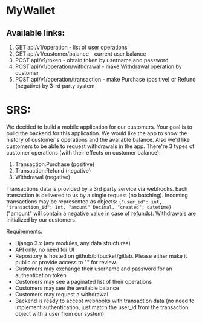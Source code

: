 # MyWallet

## Available links:
1. GET api/v1/operation - list of user operations
2. GET api/v1/customer/balance - current user balance
3. POST api/v1/token - obtain token by username and password
4. POST api/v1/operation/withdrawal - make Withdrawal operation by customer 
5. POST api/v1/operation/transaction - make Purchase (positive) or Refund (negative) by 3-rd party system

# SRS:
We decided to build a mobile application for our customers. Your goal is to build the backend for this application. 
We would like the app to show the history of customer's operations and the available balance. 
Also we'd like customers to be able to request withdrawals in the app.
There're 3 types of customer operations (with their effects on customer balance):
1. Transaction:Purchase (positive)
2. Transaction:Refund (negative)
3. Withdrawal (negative)

Transactions data is provided by a 3rd party service via webhooks. Each transaction is delivered to us 
by a single request (no batching). Incoming transactions may be represented as objects:
`{"user_id": int, "transaction_id": int, "amount" Decimal, "created": datetime}` 
("amount" will contain a negative value in case of refunds).
Withdrawals are initialized by our customers.

Requirements:
* Django 3.x (any modules, any data structures)
* API only, no need for UI
* Repository is hosted on github/bitbucket/gitlab. Please either make it public or provide access to "<user>" for review.
* Customers may exchange their username and password for an authentication token
* Customers may see a paginated list of their operations
* Customers may see the available balance
* Customers may request a withdrawal
* Backend is ready to accept webhooks with transaction data (no need to implement authentication, just match the 
  user_id from the transaction object with a user from our system)